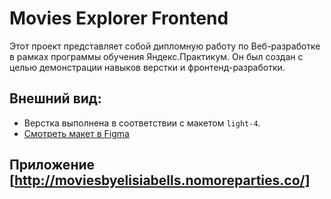 # Movies Explorer Frontend

Этот проект представляет собой дипломную работу по Веб-разработке в рамках программы обучения Яндекс.Практикум. Он был создан с целью демонстрации навыков верстки и фронтенд-разработки.

## Внешний вид:
- Верстка выполнена в соответствии с макетом `light-4`.
- [Смотреть макет в Figma](https://www.figma.com/file/6FMWkB94wE7KTkcCgUXtnC/light-1?type=design&node-id=1%3A2798&mode=dev)

## Приложение [http://moviesbyelisiabells.nomoreparties.co/]
